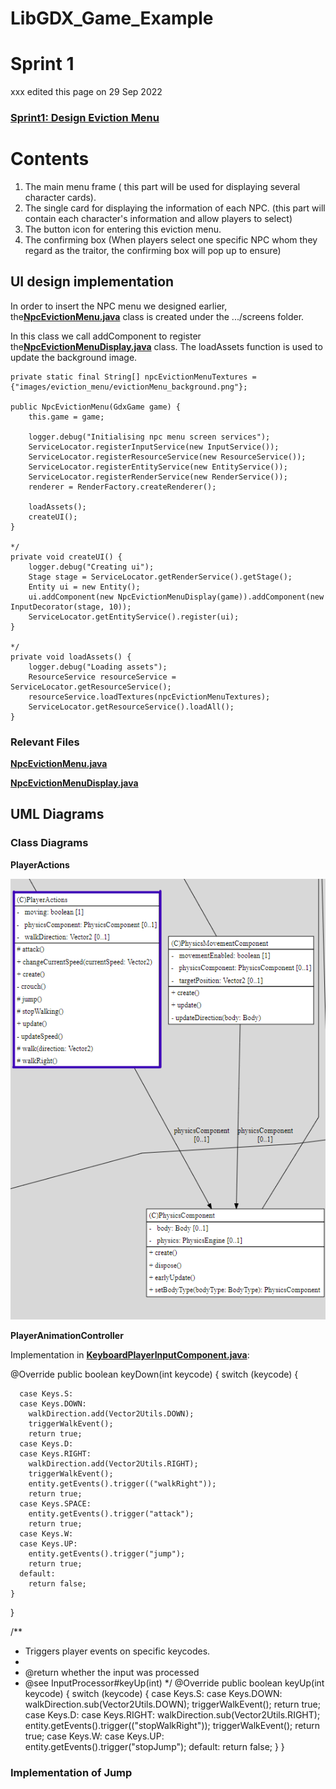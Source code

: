 # LibGDX_Game_Example
# Sprint 1  

xxx edited this page on 29 Sep 2022 
### [Sprint1: Design Eviction Menu](https://github.com/UQdeco2800/2022-ext-studio-1/wiki/Sprint1:-Design-Eviction-Menu)


# [](https://github.com/UQdeco2800/2022-ext-studio-1/wiki)Contents


1.  The main menu frame ( this part will be used for displaying several character cards).
3.  The single card for displaying the information of each NPC. (this part will contain each character's information and allow players to select)
4.  The button icon for entering this eviction menu.
5.  The confirming box (When players select one specific NPC whom they regard as the traitor, the confirming box will pop up to ensure)
## UI design implementation
In order to insert the NPC menu we designed earlier, the[**NpcEvictionMenu.java**](https://github.com/UQdeco2800/2022-ext-studio-1/blob/main/source/core/src/main/com/deco2800/game/screens/NpcEvictionMenu.java) class is created under the .../screens folder.
  
In this class we call addComponent to register the[**NpcEvictionMenuDisplay.java**](https://github.com/UQdeco2800/2022-ext-studio-1/blob/main/source/core/src/main/com/deco2800/game/components/npcEvictionMenu/NpcEvictionMenuDisplay.java) class. The loadAssets function is used to update the background image.

```
private static final String[] npcEvictionMenuTextures = {"images/eviction_menu/evictionMenu_background.png"};  

public NpcEvictionMenu(GdxGame game) {  
    this.game = game;  
  
    logger.debug("Initialising npc menu screen services");  
    ServiceLocator.registerInputService(new InputService());  
    ServiceLocator.registerResourceService(new ResourceService());  
    ServiceLocator.registerEntityService(new EntityService());  
    ServiceLocator.registerRenderService(new RenderService());  
    renderer = RenderFactory.createRenderer();  
  
    loadAssets();  
    createUI();  
}  
  
*/
private void createUI() {  
    logger.debug("Creating ui");  
    Stage stage = ServiceLocator.getRenderService().getStage();  
    Entity ui = new Entity();  
    ui.addComponent(new NpcEvictionMenuDisplay(game)).addComponent(new InputDecorator(stage, 10));  
    ServiceLocator.getEntityService().register(ui);  
}  
  
*/
private void loadAssets() {  
    logger.debug("Loading assets");  
    ResourceService resourceService = ServiceLocator.getResourceService();  
    resourceService.loadTextures(npcEvictionMenuTextures);  
    ServiceLocator.getResourceService().loadAll();  
}
```

### Relevant Files

[**NpcEvictionMenu.java**](https://github.com/UQdeco2800/2022-ext-studio-1/blob/main/source/core/src/main/com/deco2800/game/screens/NpcEvictionMenu.java)

[**NpcEvictionMenuDisplay.java**](https://github.com/UQdeco2800/2022-ext-studio-1/blob/main/source/core/src/main/com/deco2800/game/components/npcEvictionMenu/NpcEvictionMenuDisplay.java)



## UML Diagrams

### [](https://github.com/UQdeco2800)Class Diagrams

**PlayerActions**

![PlayerActions](https://github.com/UQdeco2800/2021-ext-studio-2/raw/team-4-main-player-character/assets/wiki/mpc/class_PlayerActions.png)

**PlayerAnimationController**

Implementation in [**KeyboardPlayerInputComponent.java**](https://github.com/UQdeco2800/2021-ext-studio-2/blob/main/source/core/src/main/com/deco2800/game/components/player/KeyboardPlayerInputComponent.java):


  @Override
  public boolean keyDown(int keycode) {
    switch (keycode) {

      case Keys.S:
      case Keys.DOWN:
        walkDirection.add(Vector2Utils.DOWN);
        triggerWalkEvent();
        return true;
      case Keys.D:
      case Keys.RIGHT:
        walkDirection.add(Vector2Utils.RIGHT);
        triggerWalkEvent();
        entity.getEvents().trigger(("walkRight"));
        return true;
      case Keys.SPACE:
        entity.getEvents().trigger("attack");
        return true;
      case Keys.W:
      case Keys.UP:
        entity.getEvents().trigger("jump");
        return true;
      default:
        return false;
    }
  }

  /**
   * Triggers player events on specific keycodes.
   *
   * @return whether the input was processed
   * @see InputProcessor#keyUp(int)
   */
  @Override
  public boolean keyUp(int keycode) {
    switch (keycode) {
      case Keys.S:
      case Keys.DOWN:
        walkDirection.sub(Vector2Utils.DOWN);
        triggerWalkEvent();
        return true;
      case Keys.D:
      case Keys.RIGHT:
        walkDirection.sub(Vector2Utils.RIGHT);
        entity.getEvents().trigger(("stopWalkRight"));
        triggerWalkEvent();
        return true;
      case Keys.W:
      case Keys.UP:
        entity.getEvents().trigger("stopJump");
      default:
        return false;
    }
  }

### [](https://github.com/UQdeco2800/2021-ext-studio-2/wiki/Sprint-1-Main-Character-Movement-and-Animation#implementation-of-jump)Implementation of Jump
